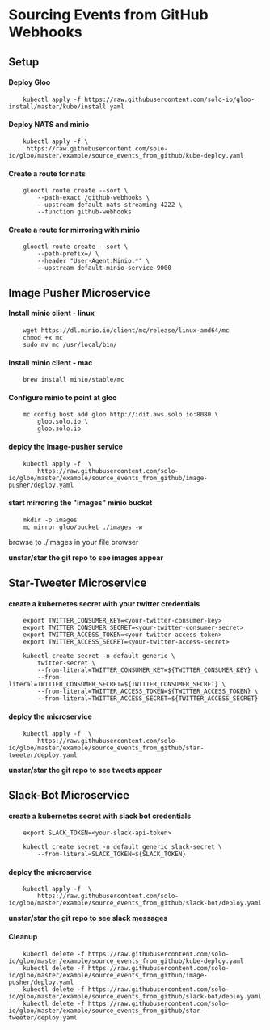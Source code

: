 Sourcing Events from GitHub Webhooks
==========

## Setup

#### Deploy Gloo
        kubectl apply -f https://raw.githubusercontent.com/solo-io/gloo-install/master/kube/install.yaml

#### Deploy NATS and minio
        kubectl apply -f \
         https://raw.githubusercontent.com/solo-io/gloo/master/example/source_events_from_github/kube-deploy.yaml

#### Create a route for nats
        glooctl route create --sort \
            --path-exact /github-webhooks \
            --upstream default-nats-streaming-4222 \
            --function github-webhooks

#### Create a route for mirroring with minio
        glooctl route create --sort \
            --path-prefix=/ \
            --header "User-Agent:Minio.*" \
            --upstream default-minio-service-9000



## Image Pusher Microservice

#### Install minio client - linux
        wget https://dl.minio.io/client/mc/release/linux-amd64/mc
        chmod +x mc
        sudo mv mc /usr/local/bin/
#### Install minio client - mac
        brew install minio/stable/mc

#### Configure minio to point at gloo
        mc config host add gloo http://idit.aws.solo.io:8080 \
            gloo.solo.io \
            gloo.solo.io

#### deploy the image-pusher service
        kubectl apply -f  \
            https://raw.githubusercontent.com/solo-io/gloo/master/example/source_events_from_github/image-pusher/deploy.yaml

#### start mirroring the "images" minio bucket
        mkdir -p images
        mc mirror gloo/bucket ./images -w
        
browse to ./images in your file browser 

**unstar/star the git repo to see images appear**



## Star-Tweeter Microservice

#### create a kubernetes secret with your twitter credentials
        export TWITTER_CONSUMER_KEY=<your-twitter-consumer-key>
        export TWITTER_CONSUMER_SECRET=<your-twitter-consumer-secret>
        export TWITTER_ACCESS_TOKEN=<your-twitter-access-token>
        export TWITTER_ACCESS_SECRET=<your-twitter-access-secret>
        
        kubectl create secret -n default generic \
            twitter-secret \
            --from-literal=TWITTER_CONSUMER_KEY=${TWITTER_CONSUMER_KEY} \
            --from-literal=TWITTER_CONSUMER_SECRET=${TWITTER_CONSUMER_SECRET} \
            --from-literal=TWITTER_ACCESS_TOKEN=${TWITTER_ACCESS_TOKEN} \
            --from-literal=TWITTER_ACCESS_SECRET=${TWITTER_ACCESS_SECRET} 
    

#### deploy the microservice
        kubectl apply -f  \
            https://raw.githubusercontent.com/solo-io/gloo/master/example/source_events_from_github/star-tweeter/deploy.yaml


**unstar/star the git repo to see tweets appear**



## Slack-Bot Microservice

#### create a kubernetes secret with slack bot credentials
        export SLACK_TOKEN=<your-slack-api-token>
        
        kubectl create secret -n default generic slack-secret \
            --from-literal=SLACK_TOKEN=${SLACK_TOKEN}
    

#### deploy the microservice
        kubectl apply -f  \
            https://raw.githubusercontent.com/solo-io/gloo/master/example/source_events_from_github/slack-bot/deploy.yaml

**unstar/star the git repo to see slack messages**


#### Cleanup

        kubectl delete -f https://raw.githubusercontent.com/solo-io/gloo/master/example/source_events_from_github/kube-deploy.yaml 
        kubectl delete -f https://raw.githubusercontent.com/solo-io/gloo/master/example/source_events_from_github/image-pusher/deploy.yaml 
        kubectl delete -f https://raw.githubusercontent.com/solo-io/gloo/master/example/source_events_from_github/slack-bot/deploy.yaml 
        kubectl delete -f https://raw.githubusercontent.com/solo-io/gloo/master/example/source_events_from_github/star-tweeter/deploy.yaml 